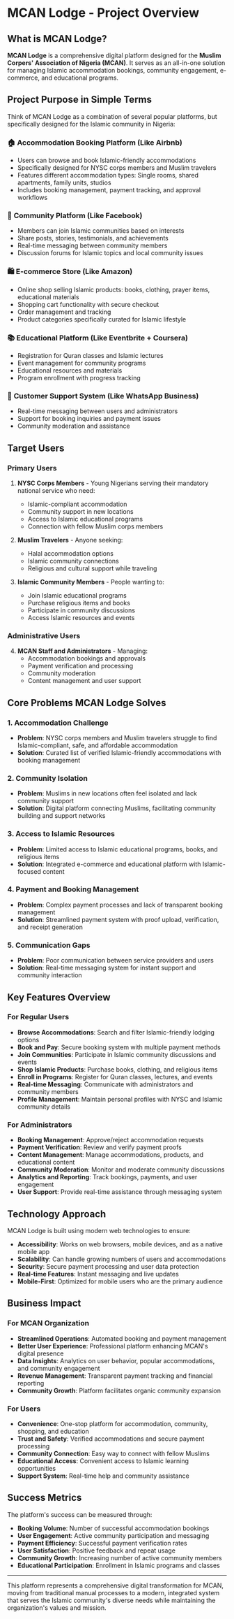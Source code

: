 # MCAN Lodge - Project Overview

## What is MCAN Lodge?

**MCAN Lodge** is a comprehensive digital platform designed for the **Muslim Corpers' Association of Nigeria (MCAN)**. It serves as an all-in-one solution for managing Islamic accommodation bookings, community engagement, e-commerce, and educational programs.

## Project Purpose in Simple Terms

Think of MCAN Lodge as a combination of several popular platforms, but specifically designed for the Islamic community in Nigeria:

### 🏠 **Accommodation Booking Platform** (Like Airbnb)
- Users can browse and book Islamic-friendly accommodations
- Specifically designed for NYSC corps members and Muslim travelers
- Features different accommodation types: Single rooms, shared apartments, family units, studios
- Includes booking management, payment tracking, and approval workflows

### 👥 **Community Platform** (Like Facebook)
- Members can join Islamic communities based on interests
- Share posts, stories, testimonials, and achievements
- Real-time messaging between community members
- Discussion forums for Islamic topics and local community issues

### 🛍️ **E-commerce Store** (Like Amazon)
- Online shop selling Islamic products: books, clothing, prayer items, educational materials
- Shopping cart functionality with secure checkout
- Order management and tracking
- Product categories specifically curated for Islamic lifestyle

### 📚 **Educational Platform** (Like Eventbrite + Coursera)
- Registration for Quran classes and Islamic lectures
- Event management for community programs
- Educational resources and materials
- Program enrollment with progress tracking

### 💬 **Customer Support System** (Like WhatsApp Business)
- Real-time messaging between users and administrators
- Support for booking inquiries and payment issues
- Community moderation and assistance

## Target Users

### Primary Users
1. **NYSC Corps Members** - Young Nigerians serving their mandatory national service who need:
   - Islamic-compliant accommodation
   - Community support in new locations
   - Access to Islamic educational programs
   - Connection with fellow Muslim corps members

2. **Muslim Travelers** - Anyone seeking:
   - Halal accommodation options
   - Islamic community connections
   - Religious and cultural support while traveling

3. **Islamic Community Members** - People wanting to:
   - Join Islamic educational programs
   - Purchase religious items and books
   - Participate in community discussions
   - Access Islamic resources and events

### Administrative Users
4. **MCAN Staff and Administrators** - Managing:
   - Accommodation bookings and approvals
   - Payment verification and processing
   - Community moderation
   - Content management and user support

## Core Problems MCAN Lodge Solves

### 1. **Accommodation Challenge**
- **Problem**: NYSC corps members and Muslim travelers struggle to find Islamic-compliant, safe, and affordable accommodation
- **Solution**: Curated list of verified Islamic-friendly accommodations with booking management

### 2. **Community Isolation**
- **Problem**: Muslims in new locations often feel isolated and lack community support
- **Solution**: Digital platform connecting Muslims, facilitating community building and support networks

### 3. **Access to Islamic Resources**
- **Problem**: Limited access to Islamic educational programs, books, and religious items
- **Solution**: Integrated e-commerce and educational platform with Islamic-focused content

### 4. **Payment and Booking Management**
- **Problem**: Complex payment processes and lack of transparent booking management
- **Solution**: Streamlined payment system with proof upload, verification, and receipt generation

### 5. **Communication Gaps**
- **Problem**: Poor communication between service providers and users
- **Solution**: Real-time messaging system for instant support and community interaction

## Key Features Overview

### For Regular Users
- **Browse Accommodations**: Search and filter Islamic-friendly lodging options
- **Book and Pay**: Secure booking system with multiple payment methods
- **Join Communities**: Participate in Islamic community discussions and events
- **Shop Islamic Products**: Purchase books, clothing, and religious items
- **Enroll in Programs**: Register for Quran classes, lectures, and events
- **Real-time Messaging**: Communicate with administrators and community members
- **Profile Management**: Maintain personal profiles with NYSC and Islamic community details

### For Administrators
- **Booking Management**: Approve/reject accommodation requests
- **Payment Verification**: Review and verify payment proofs
- **Content Management**: Manage accommodations, products, and educational content
- **Community Moderation**: Monitor and moderate community discussions
- **Analytics and Reporting**: Track bookings, payments, and user engagement
- **User Support**: Provide real-time assistance through messaging system

## Technology Approach

MCAN Lodge is built using modern web technologies to ensure:
- **Accessibility**: Works on web browsers, mobile devices, and as a native mobile app
- **Scalability**: Can handle growing numbers of users and accommodations
- **Security**: Secure payment processing and user data protection
- **Real-time Features**: Instant messaging and live updates
- **Mobile-First**: Optimized for mobile users who are the primary audience

## Business Impact

### For MCAN Organization
- **Streamlined Operations**: Automated booking and payment management
- **Better User Experience**: Professional platform enhancing MCAN's digital presence
- **Data Insights**: Analytics on user behavior, popular accommodations, and community engagement
- **Revenue Management**: Transparent payment tracking and financial reporting
- **Community Growth**: Platform facilitates organic community expansion

### For Users
- **Convenience**: One-stop platform for accommodation, community, shopping, and education
- **Trust and Safety**: Verified accommodations and secure payment processing
- **Community Connection**: Easy way to connect with fellow Muslims
- **Educational Access**: Convenient access to Islamic learning opportunities
- **Support System**: Real-time help and community assistance

## Success Metrics

The platform's success can be measured through:
- **Booking Volume**: Number of successful accommodation bookings
- **User Engagement**: Active community participation and messaging
- **Payment Efficiency**: Successful payment verification rates
- **User Satisfaction**: Positive feedback and repeat usage
- **Community Growth**: Increasing number of active community members
- **Educational Participation**: Enrollment in Islamic programs and classes

---

This platform represents a comprehensive digital transformation for MCAN, moving from traditional manual processes to a modern, integrated system that serves the Islamic community's diverse needs while maintaining the organization's values and mission.
